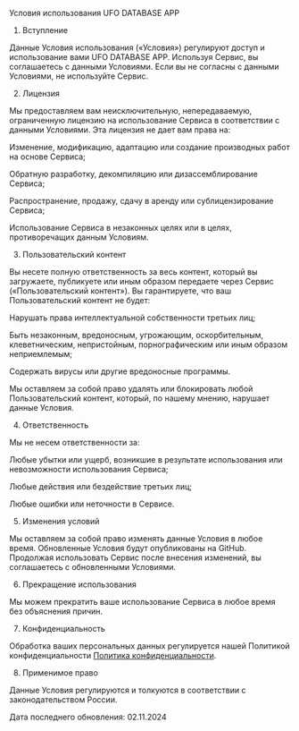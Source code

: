 Условия использования UFO DATABASE APP

1. Вступление

Данные Условия использования («Условия») регулируют доступ и использование вами UFO DATABASE APP. Используя Сервис, вы соглашаетесь с данными Условиями. Если вы не согласны с данными Условиями, не используйте Сервис.

2. Лицензия

Мы предоставляем вам неисключительную, непередаваемую, ограниченную лицензию на использование Сервиса в соответствии с данными Условиями. Эта лицензия не дает вам права на:

Изменение, модификацию, адаптацию или создание производных работ на основе Сервиса;

Обратную разработку, декомпиляцию или дизассемблирование Сервиса;

Распространение, продажу, сдачу в аренду или сублицензирование Сервиса;

Использование Сервиса в незаконных целях или в целях, противоречащих данным Условиям.

3. Пользовательский контент

Вы несете полную ответственность за весь контент, который вы загружаете, публикуете или иным образом передаете через Сервис («Пользовательский контент»). Вы гарантируете, что ваш Пользовательский контент не будет:

Нарушать права интеллектуальной собственности третьих лиц;

Быть незаконным, вредоносным, угрожающим, оскорбительным, клеветническим, непристойным, порнографическим или иным образом неприемлемым;

Содержать вирусы или другие вредоносные программы.

Мы оставляем за собой право удалять или блокировать любой Пользовательский контент, который, по нашему мнению, нарушает данные Условия.

4. Ответственность

Мы не несем ответственности за:

Любые убытки или ущерб, возникшие в результате использования или невозможности использования Сервиса;

Любые действия или бездействие третьих лиц;

Любые ошибки или неточности в Сервисе.

5. Изменения условий

Мы оставляем за собой право изменять данные Условия в любое время. Обновленные Условия будут опубликованы на GitHub. Продолжая использовать Сервис после внесения изменений, вы соглашаетесь с обновленными Условиями.

6. Прекращение использования

Мы можем прекратить ваше использование Сервиса в любое время без объяснения причин.

7. Конфиденциальность

Обработка ваших персональных данных регулируется нашей Политикой конфиденциальности [Политика конфиденциальности](https://github.com/atxxxm/UFO-DB-APP/blob/main/Privacy%20Policy.md).

8. Применимое право

Данные Условия регулируются и толкуются в соответствии с законодательством России.

Дата последнего обновления: 02.11.2024
